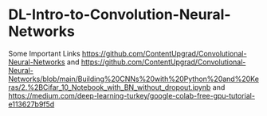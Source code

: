 # DL-Intro-to-Convolution-Neural-Networks
Some Important Links https://github.com/ContentUpgrad/Convolutional-Neural-Networks and https://github.com/ContentUpgrad/Convolutional-Neural-Networks/blob/main/Building%20CNNs%20with%20Python%20and%20Keras/2.%2BCifar_10_Notebook_with_BN_without_dropout.ipynb   and https://medium.com/deep-learning-turkey/google-colab-free-gpu-tutorial-e113627b9f5d
